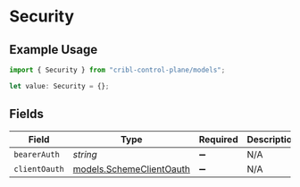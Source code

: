 # Security

## Example Usage

```typescript
import { Security } from "cribl-control-plane/models";

let value: Security = {};
```

## Fields

| Field                                                      | Type                                                       | Required                                                   | Description                                                |
| ---------------------------------------------------------- | ---------------------------------------------------------- | ---------------------------------------------------------- | ---------------------------------------------------------- |
| `bearerAuth`                                               | *string*                                                   | :heavy_minus_sign:                                         | N/A                                                        |
| `clientOauth`                                              | [models.SchemeClientOauth](../models/schemeclientoauth.md) | :heavy_minus_sign:                                         | N/A                                                        |